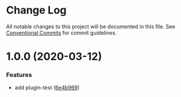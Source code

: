 # Change Log

All notable changes to this project will be documented in this file. See [Conventional Commits](https://conventionalcommits.org) for commit guidelines.

# 1.0.0 (2020-03-12)

### Features

- add plugin-test ([6e4b969](https://github.com/umijs/plugins/commit/6e4b969b08597591579282a293ead2cb2ab5dbbc))
